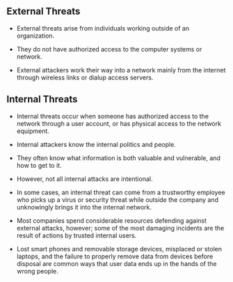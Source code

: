 ## External Threats

- External threats arise from individuals working outside of an organization. 
- They do not have authorized access to the computer systems or network. 

- External attackers work their way into a network mainly from the internet through wireless links or dialup access servers.


## Internal Threats

- Internal threats occur when someone has authorized access to the network through a user account, or has physical access to the network equipment. 
- Internal attackers know the internal politics and people. 
- They often know what information is both valuable and vulnerable, and how to get to it.

- However, not all internal attacks are intentional. 
- In some cases, an internal threat can come from a trustworthy employee who picks up a virus or security threat while outside the company and unknowingly brings it into the internal network.

- Most companies spend considerable resources defending against external attacks, however; some of the most damaging incidents are the result of actions by trusted internal users. 
- Lost smart phones and removable storage devices, misplaced or stolen laptops, and the failure to properly remove data from devices before disposal are common ways that user data ends up in the hands of the wrong people.
